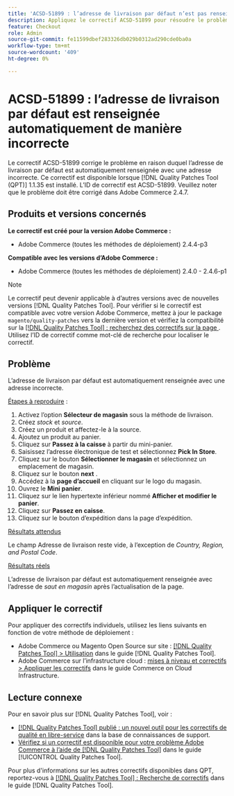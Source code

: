 ```yaml
---
title: 'ACSD-51899 : l’adresse de livraison par défaut n’est pas renseignée correctement'
description: Appliquez le correctif ACSD-51899 pour résoudre le problème Adobe Commerce en raison duquel l’adresse de livraison par défaut est automatiquement renseignée avec une adresse incorrecte.
feature: Checkout
role: Admin
source-git-commit: fe11599dbef283326db029b0312ad290cde0ba0a
workflow-type: tm+mt
source-wordcount: '409'
ht-degree: 0%

---
```


# ACSD-51899 : l’adresse de livraison par défaut est renseignée automatiquement de manière incorrecte

Le correctif ACSD-51899 corrige le problème en raison duquel l’adresse de livraison par défaut est automatiquement renseignée avec une adresse incorrecte. Ce correctif est disponible lorsque [!DNL Quality Patches Tool (QPT)] 1.1.35 est installé. L’ID de correctif est ACSD-51899. Veuillez noter que le problème doit être corrigé dans Adobe Commerce 2.4.7.

## Produits et versions concernés

**Le correctif est créé pour la version Adobe Commerce :**

* Adobe Commerce (toutes les méthodes de déploiement) 2.4.4-p3

**Compatible avec les versions d’Adobe Commerce :**

* Adobe Commerce (toutes les méthodes de déploiement) 2.4.0 - 2.4.6-p1

>[!NOTE]
>
>Le correctif peut devenir applicable à d’autres versions avec de nouvelles versions [!DNL Quality Patches Tool]. Pour vérifier si le correctif est compatible avec votre version Adobe Commerce, mettez à jour le package `magento/quality-patches` vers la dernière version et vérifiez la compatibilité sur la [[!DNL Quality Patches Tool] : recherchez des correctifs sur la page ](https://experienceleague.adobe.com/tools/commerce-quality-patches/index.html). Utilisez l’ID de correctif comme mot-clé de recherche pour localiser le correctif.

## Problème

L’adresse de livraison par défaut est automatiquement renseignée avec une adresse incorrecte.

<u>Étapes à reproduire</u> :

1. Activez l’option **Sélecteur de magasin** sous la méthode de livraison.
1. Créez *stock* et *source*.
1. Créez un produit et affectez-le à la source.
1. Ajoutez un produit au panier.
1. Cliquez sur **Passez à la caisse** à partir du mini-panier.
1. Saisissez l’adresse électronique de test et sélectionnez **Pick In Store**.
1. Cliquez sur le bouton **Sélectionner le magasin** et sélectionnez un emplacement de magasin.
1. Cliquez sur le bouton **next** .
1. Accédez à la **page d’accueil** en cliquant sur le logo du magasin.
1. Ouvrez le **Mini panier**.
1. Cliquez sur le lien hypertexte inférieur nommé **Afficher et modifier le panier**.
1. Cliquez sur **Passez en caisse**.
1. Cliquez sur le bouton d’expédition dans la page d’expédition.

<u>Résultats attendus</u>

Le champ Adresse de livraison reste vide, à l’exception de *Country, Region, and Postal Code*.

<u>Résultats réels</u>

L’adresse de livraison par défaut est automatiquement renseignée avec l’adresse de *saut en magasin* après l’actualisation de la page.

## Appliquer le correctif

Pour appliquer des correctifs individuels, utilisez les liens suivants en fonction de votre méthode de déploiement :

* Adobe Commerce ou Magento Open Source sur site : [[!DNL Quality Patches Tool] > Utilisation](/help/tools/quality-patches-tool/usage.md) dans le guide [!DNL Quality Patches Tool].
* Adobe Commerce sur l’infrastructure cloud : [mises à niveau et correctifs > Appliquer les correctifs](https://experienceleague.adobe.com/docs/commerce-cloud-service/user-guide/develop/upgrade/apply-patches.html) dans le guide Commerce on Cloud Infrastructure.

## Lecture connexe

Pour en savoir plus sur [!DNL Quality Patches Tool], voir :

* [[!DNL Quality Patches Tool] publié : un nouvel outil pour les correctifs de qualité en libre-service](https://experienceleague.adobe.com/en/docs/commerce-knowledge-base/kb/announcements/commerce-announcements/magento-quality-patches-released-new-tool-to-self-serve-quality-patches) dans la base de connaissances de support.
* [Vérifiez si un correctif est disponible pour votre problème Adobe Commerce à l’aide de  [!DNL Quality Patches Tool]](/help/tools/quality-patches-tool/patches-available-in-qpt/check-patch-for-magento-issue-with-magento-quality-patches.md) dans le guide [!UICONTROL Quality Patches Tool].


Pour plus d&#39;informations sur les autres correctifs disponibles dans QPT, reportez-vous à [[!DNL Quality Patches Tool] : Recherche de correctifs](https://experienceleague.adobe.com/tools/commerce-quality-patches/index.html) dans le guide [!DNL Quality Patches Tool].
